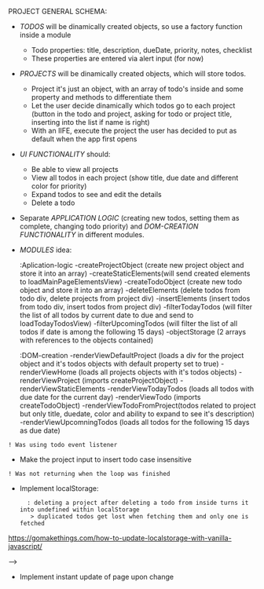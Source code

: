 PROJECT GENERAL SCHEMA:
- *TODOS* will be dinamically created objects, so use a factory function inside a module
    - Todo properties: title, description, dueDate, priority, notes, checklist
    - These properties are entered via alert input (for now)

- *PROJECTS* will be dinamically created objects, which will store todos.
    - Project it's just an object, with an array of todo's inside and some property and methods to differentiate them
    - Let the user decide dinamically which todos go to each project (button in the todo and project, asking for todo or project title, inserting into the list if name is right)
    - With an IIFE, execute the project the user has decided to put as default when the app first opens

- *UI FUNCTIONALITY* should:
    - Be able to view all projects
    - View all todos in each project (show title, due date and different color for priority)
    - Expand todos to see and edit the details
    - Delete a todo

- Separate *APPLICATION LOGIC* (creating new todos, setting them as complete, changing todo priority) and *DOM-CREATION FUNCTIONALITY* in different modules.

- *MODULES* idea:

    :Aplication-logic
        -createProjectObject (create new project object and store it into an array)
        -createStaticElements(will send created elements to       loadMainPageElementsView)
        -createTodoObject (create new todo object and store it into an array)
        -deleteElements (delete todos from todo div, delete projects from project div)
        -insertElements (insert todos from todo div, insert todos from project div)
        -filterTodayTodos (will filter the list of all todos by current date to due and send to loadTodayTodosView)
        -filterUpcomingTodos (will filter the list of all todos if date is among the following 15 days)
        -objectStorage (2 arrays with references to the objects contained)

    :DOM-creation
        -renderViewDefaultProject (loads a div for the project object and it's todos objects with default property set to true)
        -renderViewHome (loads all projects objects with it's todos objects)
        -renderViewProject (imports createProjectObject)
        -renderViewStaticElements
        -renderViewTodayTodos (loads all todos with due date for the current day)
        -renderViewTodo (imports createTodoObject)
        -renderViewTodoFromProject(todos related to project but only title, duedate, color and ability to expand to see it's description)
        -renderViewUpcomningTodos (loads all todos for the following 15 days as due date)

<!-- - Show random todo on screen -->
<!-- - Add static elements on nar bar upon page load -->
<!-- - Make todos fit properly on dynamic content container:
    - Todo not appending to dynamic content container? Reference is recognized in console.log()
    ! In the createTodoDiv function I was returning the todo container, not the dynamicElementsContainer

<!-- - Make todo fit the whole width of the screen -->
<!-- - Make description and border not overflow when page is shrinked -->

 <!-- - Remove a todo:
<!-- - Add event listener for the checkmark div -->
<!-- - Delete the todo both from display -->
<!-- - Delete from todo array: created a function to generate an uniqueID (createtodoObject line 39) and compared to todosStorage index, then change the content to empty (not remove) -->
<!-- - Delete todo from the *project's array it's attached to(to do later)* -->

<!-- - Create empty project object -->
<!-- - Initial styling project divs -->
<!-- - Make project and todo id independent 
    ! I was using the same function for todo imported within the projects modules

<!-- - Add event listener to project delete button > Projects being pushed, but not deleted: --> 
    ! Was using todo event listener

<!-- - Attach todo to project from todo -->
- Make the project input to insert todo case insensitive  
<!-- - Make projects imposible to have same title, return a value to know the rendering has to be canceled: -->
<!-- - Attach todo to project from project:
    storing todos but showing alert that todo does not exist -->
    ! Was not returning when the loop was finished
<!-- - Do not let a todo be on more than one project: if todo projectTitleItBelongs is not '', quit -->
<!-- - Call the function that removes array of todos from project and sets projectTitleItBelongs = '' -->

<!-- - Create button that sets a project as default and disables it's default state if clicked again -->

<!-- - Cancel task alert gives error -->

<!-- - Create view of default project -->

<!-- - Create view general projects -->

<!-- - Append to the projecs todo-list-container it's todo with the reduced views (renderViewTodoFromProject) -->

<!-- - Rework todo and project appearance -->

<!-- - Create todo from within a project:
    create todo and automatically add it to the todoStorage, project array and append it to the display -->

<!-- - Border on project does not get erased upon project deletion: Todo list is not being deleted -->

<!-- - Make projects and todos not append directly when created -->

<!-- - Do not show todos individually if they are part of a project
  :adding todos from project does not change projectTitleItBelongs? Was not changing it's projectItBelongsTo property -->

  <!-- - Home structure:
    - Individual task not attached to a project
    - Projects with task in it
    - Projects without task in it -->

<!-- - Give title and description a cap of characters -->

<!-- - Checkmark icon not appearing on project's todos -->

<!-- - Give functionality to checkmark button:
  It will be given the property done = true, and it will be erased from it's projects or unnattached list, but it will appear at the Archived task section -->

<!-- - Nav bar breaks whenever page is shrinked vertically -->



<!-- - Delete todo from project still loads empty todo inside project after reload

- Delete todo from project whenever checkmark is used from within the project -->

- Implement localStorage:
    <!-- How to implement all the content inside localStorage on page load -->
    <!-- edge if todo and project have same name, it does not know what to import
        : apply different protos to Project and Todo -->
        : deleting a project after deleting a todo from inside turns it into undefined within localStorage
         > duplicated todos get lost when fetching them and only one is fetched

https://gomakethings.com/how-to-update-localstorage-with-vanilla-javascript/

<!-- - Expand a single todo --> 

<!-- - Work on today, past due and upcoming todos
https://www.section.io/engineering-education/javascript-dates-manipulation-with-date-fns/ --> -->

<!-- - Change todo priority on the go (use flag icons below the insert and delete buttons) DO NOT FORGET TO UPDATE LOCAL STORAGE -->

<!-- - Todos from within projects are not updating priority in the attachedProjectTodoList -->

- Implement instant update of page upon change
